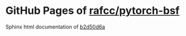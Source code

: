 GitHub Pages of [rafcc/pytorch-bsf](https://github.com/rafcc/pytorch-bsf.git)
===
Sphinx html documentation of [b2d50d6a](https://github.com/rafcc/pytorch-bsf/tree/b2d50d6a402d59198bd1c7c6db09cbeccf4549e4)
